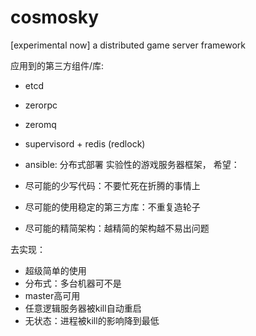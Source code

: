 # cosmosky
[experimental now]
a distributed game server framework


应用到的第三方组件/库:

* etcd
* zerorpc
* zeromq
* supervisord + redis (redlock)
* ansible: 分布式部署
实验性的游戏服务器框架，
希望：

* 尽可能的少写代码：不要忙死在折腾的事情上
* 尽可能的使用稳定的第三方库：不重复造轮子
* 尽可能的精简架构：越精简的架构越不易出问题

去实现：

* 超级简单的使用
* 分布式：多台机器可不是
* master高可用
* 任意逻辑服务器被kill自动重启
* 无状态：进程被kill的影响降到最低
